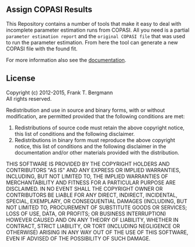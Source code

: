 ## Assign COPASI Results
This Repository contains a number of tools that make it easy to deal with incomplete parameter estimation runs from COPASI. All you need is a partial `parameter estimation report` and the `original COPASI file` that was used to run the parameter estimation. From here the tool can generate a new COPASI file with the found fit. 

For more information also see the [documentation](https://github.com/fbergmann/AssignCopasiResults/blob/master/2012-03-30_-_ApplyingCOPASIResults.pdf?raw=true).

## License
Copyright (c) 2012-2015, Frank T. Bergmann  
All rights reserved.

Redistribution and use in source and binary forms, with or without
modification, are permitted provided that the following conditions are met: 

1. Redistributions of source code must retain the above copyright notice, this
   list of conditions and the following disclaimer. 
2. Redistributions in binary form must reproduce the above copyright notice,
   this list of conditions and the following disclaimer in the documentation
   and/or other materials provided with the distribution. 

THIS SOFTWARE IS PROVIDED BY THE COPYRIGHT HOLDERS AND CONTRIBUTORS "AS IS" AND
ANY EXPRESS OR IMPLIED WARRANTIES, INCLUDING, BUT NOT LIMITED TO, THE IMPLIED
WARRANTIES OF MERCHANTABILITY AND FITNESS FOR A PARTICULAR PURPOSE ARE
DISCLAIMED. IN NO EVENT SHALL THE COPYRIGHT OWNER OR CONTRIBUTORS BE LIABLE FOR
ANY DIRECT, INDIRECT, INCIDENTAL, SPECIAL, EXEMPLARY, OR CONSEQUENTIAL DAMAGES
(INCLUDING, BUT NOT LIMITED TO, PROCUREMENT OF SUBSTITUTE GOODS OR SERVICES;
LOSS OF USE, DATA, OR PROFITS; OR BUSINESS INTERRUPTION) HOWEVER CAUSED AND
ON ANY THEORY OF LIABILITY, WHETHER IN CONTRACT, STRICT LIABILITY, OR TORT
(INCLUDING NEGLIGENCE OR OTHERWISE) ARISING IN ANY WAY OUT OF THE USE OF THIS
SOFTWARE, EVEN IF ADVISED OF THE POSSIBILITY OF SUCH DAMAGE.
